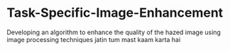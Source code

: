 # Task-Specific-Image-Enhancement
Developing an algorithm to enhance the quality of the hazed image using image processing techniques
jatin tum mast kaam karta hai
